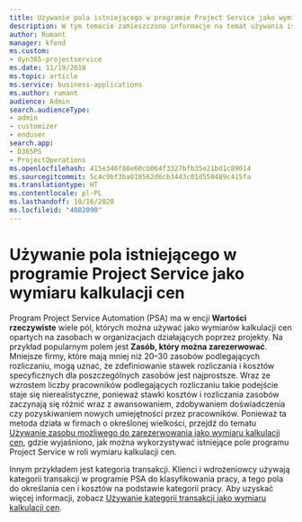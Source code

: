 ```yaml
---
title: Używanie pola istniejącego w programie Project Service jako wymiaru kalkulacji cen
description: W tym temacie zamieszczono informacje na temat używania istniejących pól programu Project Service jako wymiarów kalkulacji cen.
author: Rumant
manager: kfend
ms.custom:
- dyn365-projectservice
ms.date: 11/19/2018
ms.topic: article
ms.service: business-applications
ms.author: rumant
audience: Admin
search.audienceType:
- admin
- customizer
- enduser
search.app:
- D365PS
- ProjectOperations
ms.openlocfilehash: 415e346f88e60cb064f3327bfb35e21bd1c89014
ms.sourcegitcommit: 5c4c9bf3ba018562d6cb3443c01d550489c415fa
ms.translationtype: HT
ms.contentlocale: pl-PL
ms.lasthandoff: 10/16/2020
ms.locfileid: "4082090"
---
```

# <a name="use-an-existing-field-in-project-service-as-a-pricing-dimension"></a>Używanie pola istniejącego w programie Project Service jako wymiaru kalkulacji cen

Program Project Service Automation (PSA) ma w encji **Wartości rzeczywiste** wiele pól, których można używać jako wymiarów kalkulacji cen opartych na zasobach w organizacjach działających poprzez projekty. Na przykład popularnym polem jest **Zasób, który można zarezerwować**. Mniejsze firmy, które mają mniej niż 20–30 zasobów podlegających rozliczaniu, mogą uznać, że zdefiniowanie stawek rozliczania i kosztów specyficznych dla poszczególnych zasobów jest najprostsze. Wraz ze wzrostem liczby pracowników podlegających rozliczaniu takie podejście staje się nierealistyczne, ponieważ stawki kosztów i rozliczania zasobów zaczynają się różnić wraz z awansowaniem, zdobywaniem doświadczenia czy pozyskiwaniem nowych umiejętności przez pracowników. Ponieważ ta metoda działa w firmach o określonej wielkości, przejdź do tematu [Używanie zasobu możliwego do zarezerwowania jako wymiaru kalkulacji cen](bookable-resource-pricing-dimension.md), gdzie wyjaśniono, jak można wykorzystywać istniejące pole programu Project Service w roli wymiaru kalkulacji cen.

Innym przykładem jest kategoria transakcji. Klienci i wdrożeniowcy używają kategorii transakcji w programie PSA do klasyfikowania pracy, a tego pola do określania cen i kosztów na podstawie kategorii pracy. Aby uzyskać więcej informacji, zobacz [Używanie kategorii transakcji jako wymiaru kalkulacji cen](transaction-category-pricing-dimension.md).
